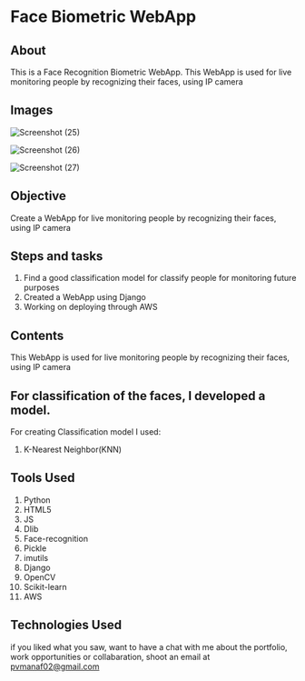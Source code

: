 # Face Biometric WebApp


## About

This is a Face Recognition Biometric WebApp. This WebApp is used for live monitoring people by recognizing their faces, using IP camera

## Images
![Screenshot (25)](https://user-images.githubusercontent.com/84491967/167348380-a39c5a61-6c52-4745-9e19-feaa225863b0.png)

![Screenshot (26)](https://user-images.githubusercontent.com/84491967/167348476-4e0b857c-033a-4087-a449-04cac732f703.png)

![Screenshot (27)](https://user-images.githubusercontent.com/84491967/167348580-88a715f5-6717-4413-a19c-1d8afb2feb22.png)



## Objective

Create a WebApp for  live monitoring people by recognizing their faces, using IP camera

## Steps and tasks

1. Find a good classification model for classify people for monitoring future purposes
2. Created a WebApp using Django
3. Working on deploying through AWS

## Contents

 This WebApp is used for live monitoring people by recognizing their faces, using IP camera

## For classification of the faces, I developed a model.

For creating Classification model I used:

1. K-Nearest Neighbor(KNN)

## Tools Used

1. Python
2. HTML5
3. JS
4. Dlib
5. Face-recognition
6. Pickle
7. imutils
8. Django
9. OpenCV
10. Scikit-learn
11. AWS

## Technologies Used

if you liked what you saw, want to have a chat with me about the portfolio, work opportunities or collabaration, shoot an email at pvmanaf02@gmail.com
